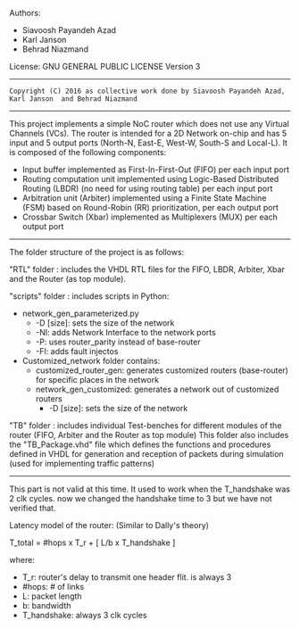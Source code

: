 Authors:

* Siavoosh Payandeh Azad
* Karl Janson
* Behrad Niazmand

License:  	GNU GENERAL PUBLIC LICENSE Version 3

-------------------------------------------------------------------------------------------------
	Copyright (C) 2016 as collective work done by Siavoosh Payandeh Azad, Karl Janson  and Behrad Niazmand
-------------------------------------------------------------------------------------------------

This project implements a simple NoC router which does not use any Virtual Channels (VCs). The router is intended for a 2D Network on-chip and has 5 input and 5 output ports (North-N, East-E, West-W, South-S and Local-L). It is composed of the following components: 

- Input buffer implemented as First-In-First-Out (FIFO) per each input port
- Routing computation unit implemented using Logic-Based Distributed Routing (LBDR) (no need for using routing table) per each input port
- Arbitration unit (Arbiter) implemented using a Finite State Machine (FSM) based on Round-Robin (RR) prioritization, per each output port
- Crossbar Switch (Xbar) implemented as Multiplexers (MUX) per each output port

-------------------------------------------------------------------------------------------------

The folder structure of the project is as follows: 

"RTL" folder : includes the VHDL RTL files for the FIFO, LBDR, Arbiter, Xbar and the Router (as top module).

"scripts" folder : includes scripts in Python:

* network_gen_parameterized.py
	* -D [size]: sets the size of the network
	* -NI: adds Network Interface to the network ports
	* -P: uses router_parity instead of base-router
	* -FI: adds fault injectos
* Customized_network folder contains:
	* customized_router_gen: generates customized routers (base-router) for specific places in the network
	* network_gen_customized: generates a network out of customized routers
		* -D [size]: sets the size of the network 	
 
"TB" folder : includes individual Test-benches for different modules of the router (FIFO, Arbiter and the Router as top module) This folder also includes the "TB_Package.vhd" file which defines the functions and procedures defined in VHDL for generation and reception of packets during simulation (used for implementing traffic patterns)

-------------------------------------------------------------------------------------------------

This part is not valid at this time. It used to work when the T_handshake was 2 clk cycles. now we changed the handshake time to 3 but we have not verified that.


Latency model of the router: (Similar to Dally's theory)

T_total = #hops x T_r + [ L/b x T_handshake ]


where: 
 * T_r: router's delay to transmit one header flit. is always 3
 * #hops: # of links
 * L: packet length
 * b: bandwidth
 * T_handshake: always 3 clk cycles
